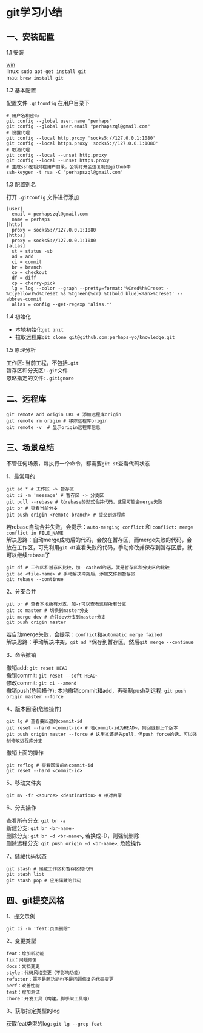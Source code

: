 <!-- 2017/5/29  -->

# git学习小结

## 一、安装配置

1.1 安装

[win](https://git-scm.com/downloads)  
linux: `sudo apt-get install git`  
mac: `brew install git`

1.2 基本配置

配置文件 `.gitconfig` 在用户目录下

```shell
# 用户名和密码
git config --global user.name "perhaps"
git config --global user.email "perhapszql@gmail.com"
# 设置代理
git config --local http.proxy 'socks5://127.0.0.1:1080'
git config --local https.proxy 'socks5://127.0.0.1:1080'
# 取消代理
git config --local --unset http.proxy
git config --local --unset https.proxy
# 生成ssh密钥对在用户目录，公钥打开全选复制到github中
ssh-keygen -t rsa -C "perhapszql@gmail.com"
```

1.3 配置别名

打开 `.gitconfig` 文件进行添加

```shell
[user]
  email = perhapszql@gmail.com
  name = perhaps
[http]
  proxy = socks5://127.0.0.1:1080
[https]
  proxy = socks5://127.0.0.1:1080
[alias]
  st = status -sb
  ad = add
  ci = commit
  br = branch
  co = checkout
  df = diff
  cp = cherry-pick
  lg = log --color --graph --pretty=format:'%Cred%h%Creset -%C(yellow)%d%Creset %s %Cgreen(%cr) %C(bold blue)<%an>%Creset' --abbrev-commit
  alias = config --get-regexp 'alias.*'
```

1.4 初始化

- 本地初始化`git init`  
- 拉取远程库`git clone git@github.com:perhaps-yo/knowledge.git`

1.5 原理分析

工作区: 当前工程，不包括`.git`  
暂存区和分支区: `.git`文件  
忽略指定的文件: `.gitignore`

## 二、远程库

```shell
git remote add origin URL # 添加远程库origin
git remote rm origin # 移除远程库origin
git remote -v  # 显示origin远程库信息
```

## 三、场景总结

不管任何场景，每执行一个命令，都需要`git st`查看代码状态

1、最常用的

```shell
git ad * # 工作区 -> 暂存区
git ci -m 'message' # 暂存区 -> 分支区
git pull --rebase # 以rebase的形式合并代码，这里可能会merge失败
git br # 查看当前分支
git push origin <remote-branch> # 提交到远程库
```

若rebase自动合并失败，会提示：`auto-merging conflict` 和 `conflict: merge conflict in FILE_NAME`  
解决思路：自动merge成功后的代码，会放在暂存区，而merge失败的代码，会放在工作区，可先利用`git df`查看失败的代码，手动修改并保存到暂存区后，就可以继续rebase了

```shell
git df # 工作区和暂存区比较，加--cached的话，就是暂存区和分支区的比较
git ad <file-name> # 手动解决冲突后，添加文件到暂存区
git rebase --continue
```

2、分支合并

```shell
git br # 查看本地所有分支，加-r可以查看远程所有分支
git co master # 切换到master分支
git merge dev # 合并dev分支到master分支
git push origin master
```

若自动merge失败，会提示：`conflict`和`automatic merge failed`  
解决思路：手动解决冲突，`git ad *`保存到暂存区，然后`git merge --continue`

3、命令撤销

撤销add: `git reset HEAD`  
撤销commit: `git reset --soft HEAD~`  
修改commit: `git ci --amend`  
撤销push(危险操作): 本地撤销commit和add，再强制push到远程: `git push origin master --force`

4、版本回滚(危险操作)

```shell
git lg # 查看要回退的commit-id
git reset --hard <commit-id> # 若commit-id为HEAD~，则回退到上个版本
git push origin master --force # 这里本该是先pull，但push force的话，可以强制修改远程库分支
```

撤销上面的操作

```shell
git reflog # 查看回滚前的commit-id
git reset --hard <commit-id>
```

5、移动文件夹

```shell
git mv -fr <source> <destination> # 相对目录
```

6、分支操作

查看所有分支: `git br -a`  
新建分支: `git br <br-name>`  
删除分支: `git br -d <br-name>`, 若换成-D，则强制删除  
删除远程分支: `git push origin -d <br-name>`, 危险操作

7、储藏代码状态

```shell
git stash # 储藏工作区和暂存区的代码
git stash list
git stash pop # 应用储藏的代码
```

## 四、git提交风格

1、提交示例

`git ci -m 'feat:页面删除'`

2、变更类型

```shell
feat：增加新功能
fix：问题修复
docs：文档变更
style：代码风格变更（不影响功能）
refactor：既不是新功能也不是问题修复的代码变更
perf：改善性能
test：增加测试
chore：开发工具（构建，脚手架工具等）
```

3、获取指定类型的log

获取feat类型的log: `git lg --grep feat`

